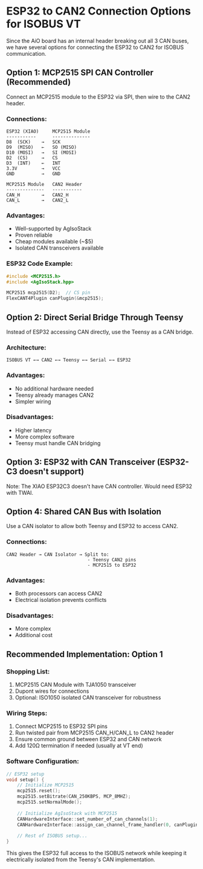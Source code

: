 # ESP32 to CAN2 Connection Options for ISOBUS VT

Since the AiO board has an internal header breaking out all 3 CAN buses, we have several options for connecting the ESP32 to CAN2 for ISOBUS communication.

## Option 1: MCP2515 SPI CAN Controller (Recommended)
Connect an MCP2515 module to the ESP32 via SPI, then wire to the CAN2 header.

### Connections:
```
ESP32 (XIAO)     MCP2515 Module
-----------      --------------
D8  (SCK)    →   SCK
D9  (MISO)   ←   SO (MISO)
D10 (MOSI)   →   SI (MOSI)
D2  (CS)     →   CS
D3  (INT)    ←   INT
3.3V         →   VCC
GND          →   GND

MCP2515 Module   CAN2 Header
--------------   -----------
CAN_H        →   CAN2_H
CAN_L        →   CAN2_L
```

### Advantages:
- Well-supported by AgIsoStack
- Proven reliable
- Cheap modules available (~$5)
- Isolated CAN transceivers available

### ESP32 Code Example:
```cpp
#include <MCP2515.h>
#include <AgIsoStack.hpp>

MCP2515 mcp2515(D2);  // CS pin
FlexCANT4Plugin canPlugin(&mcp2515);
```

## Option 2: Direct Serial Bridge Through Teensy
Instead of ESP32 accessing CAN directly, use the Teensy as a CAN bridge.

### Architecture:
```
ISOBUS VT ←→ CAN2 ←→ Teensy ←→ Serial ←→ ESP32
```

### Advantages:
- No additional hardware needed
- Teensy already manages CAN2
- Simpler wiring

### Disadvantages:
- Higher latency
- More complex software
- Teensy must handle CAN bridging

## Option 3: ESP32 with CAN Transceiver (ESP32-C3 doesn't support)
Note: The XIAO ESP32C3 doesn't have CAN controller. Would need ESP32 with TWAI.

## Option 4: Shared CAN Bus with Isolation
Use a CAN isolator to allow both Teensy and ESP32 to access CAN2.

### Connections:
```
CAN2 Header → CAN Isolator → Split to:
                              - Teensy CAN2 pins
                              - MCP2515 to ESP32
```

### Advantages:
- Both processors can access CAN2
- Electrical isolation prevents conflicts

### Disadvantages:
- More complex
- Additional cost

## Recommended Implementation: Option 1

### Shopping List:
1. MCP2515 CAN Module with TJA1050 transceiver
2. Dupont wires for connections
3. Optional: ISO1050 isolated CAN transceiver for robustness

### Wiring Steps:
1. Connect MCP2515 to ESP32 SPI pins
2. Run twisted pair from MCP2515 CAN_H/CAN_L to CAN2 header
3. Ensure common ground between ESP32 and CAN network
4. Add 120Ω termination if needed (usually at VT end)

### Software Configuration:
```cpp
// ESP32 setup
void setup() {
    // Initialize MCP2515
    mcp2515.reset();
    mcp2515.setBitrate(CAN_250KBPS, MCP_8MHZ);
    mcp2515.setNormalMode();
    
    // Initialize AgIsoStack with MCP2515
    CANHardwareInterface::set_number_of_can_channels(1);
    CANHardwareInterface::assign_can_channel_frame_handler(0, canPlugin);
    
    // Rest of ISOBUS setup...
}
```

This gives the ESP32 full access to the ISOBUS network while keeping it electrically isolated from the Teensy's CAN implementation.